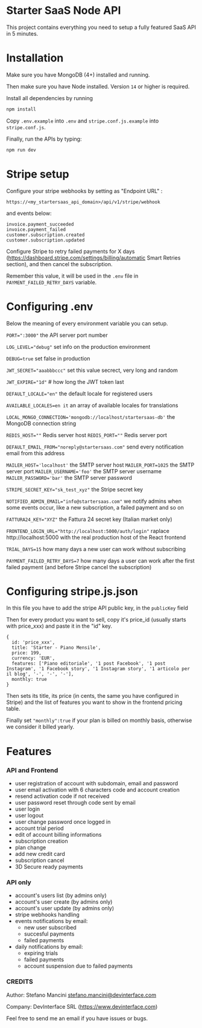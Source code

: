 # Starter SaaS Node API

This project contains everything you need to setup a fully featured SaaS API in 5 minutes.
# Installation
Make sure you have MongoDB (4+) installed and running.

Then make sure you have Node installed. Version `14` or higher is required.

Install all dependencies by running 

```bash
npm install
```
 
Copy `.env.example` into `.env` and `stripe.conf.js.example` into `stripe.conf.js`.

Finally, run the APIs by typing:

```bash
npm run dev
```


# Stripe setup

Configure your stripe webhooks by setting as "Endpoint URL" :

```
https://<my_startersaas_api_domain>/api/v1/stripe/webhook
```

and events below:

```
invoice.payment_succeeded
invoice.payment_failed
customer.subscription.created
customer.subscription.updated
```

Configure Stripe to retry failed payments for X days (https://dashboard.stripe.com/settings/billing/automatic Smart Retries section), and then cancel the subscription. 

Remember this value, it will be used in the `.env` file in `PAYMENT_FAILED_RETRY_DAYS` variable.

# Configuring .env

Below the meaning of every environment variable you can setup.


`PORT=":3000"` the API server port number

`LOG_LEVEL="debug"` set info on the production environment

`DEBUG=true` set false in production

`JWT_SECRET="aaabbbccc"` set this value secrect, very long and random

`JWT_EXPIRE="1d"` # how long the JWT token last

`DEFAULT_LOCALE="en"` the default locale for registered users

`AVAILABLE_LOCALES=en it` an array of available locales for translations

`LOCAL_MONGO_CONNECTION='mongodb://localhost/startersaas-db'` the MongoDB connection string

`REDIS_HOST=""` Redis server host
`REDIS_PORT=""`  Redis server port

`DEFAULT_EMAIL_FROM="noreply@startersaas.com"` send every notification email from this address

`MAILER_HOST='localhost'` the SMTP server host
`MAILER_PORT=1025` the SMTP server port
`MAILER_USERNAME='foo'` the SMTP server username
`MAILER_PASSWORD='bar'` the SMTP server password

`STRIPE_SECRET_KEY="sk_test_xyz"` the Stripe secret key

`NOTIFIED_ADMIN_EMAIL="info@startersaas.com"` we notify admins when some events occur, like a new subscription, a failed payment and so on

`FATTURA24_KEY="XYZ"` the Fattura 24 secret key (Italian market only)

`FRONTEND_LOGIN_URL="http://localhost:5000/auth/login"` raplace http://localhost:5000 with the real production host of the React frontend

`TRIAL_DAYS=15` how many days a new user can work without subscribing

`PAYMENT_FAILED_RETRY_DAYS=7` how many days a user can work after the first failed payment (and before Stripe cancel the subscription)


# Configuring stripe.js.json

In this file you have to add the stripe API public key, in the `publicKey` field

Then for every product you want to sell, copy it's price_id (usually starts with price_xxx) and paste it in the "id" key.

```
{
  id: 'price_xxx',
  title: 'Starter - Piano Mensile',
  price: 199,
  currency: 'EUR',
  features: ['Piano editoriale', '1 post Facebook', '1 post Instagram', '1 Facebook story', '1 Instagram story', '1 articolo per il blog', '-', '-', '-'],
  monthly: true
}
```

Then sets its title, its price (in cents, the same you have configured in Stripe) and the list of features you want to show in the frontend pricing table. 

Finally set `"monthly":true` if your plan is billed on monthly basis, otherwise we consider it billed yearly.


# Features

### API and Frontend

* user registration of account with subdomain, email and password
* user email activation with 6 characters code and account creation
* resend activation code if not received
* user password reset through code sent by email
* user login
* user logout
* user change password once logged in
* account trial period
* edit of account billing informations
* subscription creation
* plan change
* add new credit card
* subscription cancel
* 3D Secure ready payments

### API only

* account's users list (by admins only)
* account's user create (by admins only)
* account's user update (by admins only)
* stripe webhooks handling
* events notifications by email:
  - new user subscribed
  - succesful payments
  - failed payments
* daily notifications by email:
  - expiring trials
  - failed payments
  - account suspension due to failed payments

### CREDITS

Author: Stefano Mancini <stefano.mancini@devinterface.com> 

Company: DevInterface SRL (https://www.devinterface.com)

Feel free to send me an email if you have issues or bugs.

